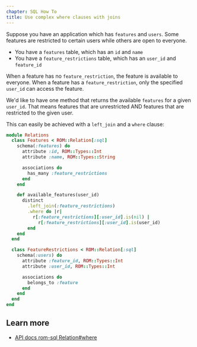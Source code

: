 ```yaml
---
chapter: SQL How To
title: Use complex where clauses with joins
---
```



Suppose you have an application which has `features` and `users`.
Some features are restricted to certain users while others are open to everyone.

* You have a `features` table, which has an `id` and `name`
* You have a `feature_restrictions` table, which has an `user_id` and `feature_id`

When a feature has no `feature_restriction`, the feature is available to everyone. When a feature has a `feature_restriction`,
only the specified `user_id` can access the feature.

We'd like to have one method that returns the available `features` for a given `user_id`.
That means features that are unrestricted AND features that are restricted to the given user.

This can easily be achieved with a `left_join` and a `where` clause:

``` ruby
module Relations
  class Features < ROM::Relation[:sql]
    schema(:features) do
      attribute :id, ROM::Types::Int
      attribute :name, ROM::Types::String

      associations do
        has_many :feature_restrictions
      end
    end

    def available_features(user_id)
      distinct
        .left_join(:feature_restrictions)
        .where do |r|
          r[:feature_restrictions][:user_id].is(nil) |
            r[:feature_restrictions][:user_id].is(user_id)
        end
    end
  end

  class FeatureRestrictions < ROM::Relation[:sql]
    schema(:users) do
      attribute :feature_id, ROM::Types::Int
      attribute :user_id, ROM::Types::Int

      associations do
        belongs_to :feature
      end
    end
  end
end
```

## Learn more

* [API docs rom-sql Relation#where](https://www.rubydoc.info/github/rom-rb/rom-sql/ROM/SQL/Relation/Reading#where-instance_method)
